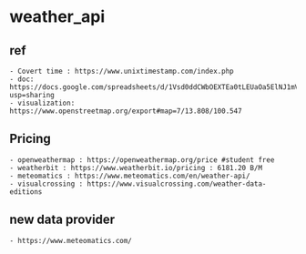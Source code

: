 # weather_api


## ref
	- Covert time : https://www.unixtimestamp.com/index.php
	- doc: https://docs.google.com/spreadsheets/d/1Vsd0ddCWbOEXTEa0tLEUaOa5ElNJ1mVgO7AKUGHrdJs/edit?usp=sharing
	- visualization: https://www.openstreetmap.org/export#map=7/13.808/100.547


## Pricing
	- openweathermap : https://openweathermap.org/price #student free
	- weatherbit : https://www.weatherbit.io/pricing : 6181.20 B/M
	- meteomatics : https://www.meteomatics.com/en/weather-api/
	- visualcrossing : https://www.visualcrossing.com/weather-data-editions
	
	
## new data provider
	- https://www.meteomatics.com/
	